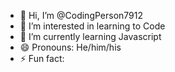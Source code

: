 - 👋 Hi, I’m @CodingPerson7912
- 👀 I’m interested in learning to Code
- 🌱 I’m currently learning Javascript
- 😄 Pronouns: He/him/his
- ⚡ Fun fact: 

<!---
CodingPerson7912/CodingPerson7912 is a ✨ special ✨ repository because its `README.md` (this file) appears on your GitHub profile.
You can click the Preview link to take a look at your changes.
--->
